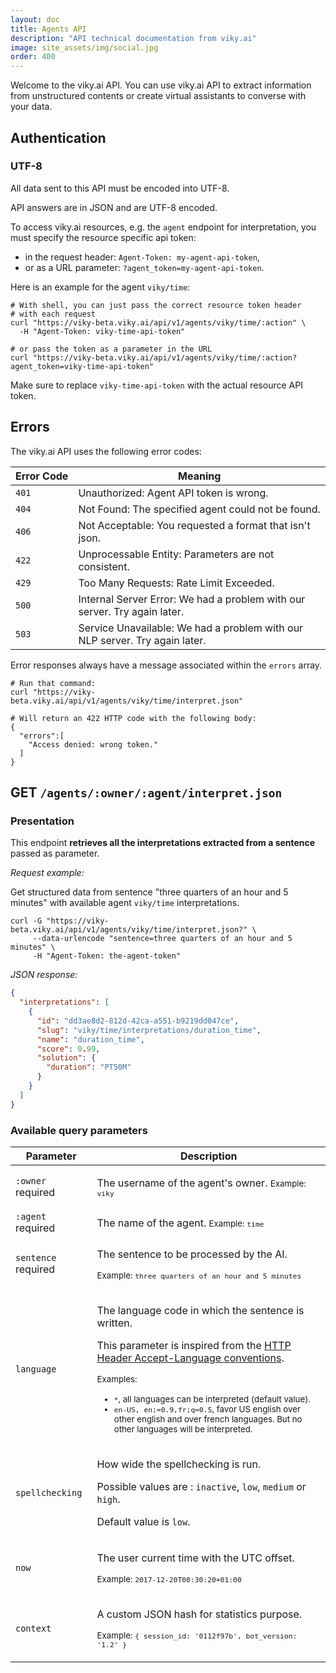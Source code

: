 ```yaml
---
layout: doc
title: Agents API
description: "API technical documentation from viky.ai"
image: site_assets/img/social.jpg
order: 400
---
```


Welcome to the viky.ai API. You can use viky.ai API to extract information from unstructured contents or create virtual assistants to converse with your data.

## Authentication

<aside class="note">
  <h3>UTF-8</h3>
  <p>
    All data sent to this API must be encoded into UTF-8.
  </p>
  <p>
    API answers are in JSON and are UTF-8 encoded.
  </p>
</aside>

To access viky.ai resources, e.g. the `agent` endpoint for interpretation, you must specify the resource specific api token:

* in the request header: `Agent-Token: my-agent-api-token`,
* or as a URL parameter: `?agent_token=my-agent-api-token`.

Here is an example for the agent `viky/time`:

```shell
# With shell, you can just pass the correct resource token header
# with each request
curl "https://viky-beta.viky.ai/api/v1/agents/viky/time/:action" \
  -H "Agent-Token: viky-time-api-token"

# or pass the token as a parameter in the URL
curl "https://viky-beta.viky.ai/api/v1/agents/viky/time/:action?agent_token=viky-time-api-token"
```

<aside class="warning">
  <p>Make sure to replace <code>viky-time-api-token</code> with the actual resource API token.</p>
</aside>

## Errors

The viky.ai API uses the following error codes:

<table>
  <thead>
    <tr>
      <th>Error&nbsp;Code</th>
      <th>Meaning</th>
    </tr>
  </thead>
  <tbody>
    <tr>
      <td><code>401</code></td>
      <td>Unauthorized: Agent API token is wrong.</td>
    </tr>
    <tr>
      <td><code>404</code></td>
      <td>Not Found: The specified agent could not be found.</td>
    </tr>
    <tr>
      <td><code>406</code></td>
      <td>Not Acceptable: You requested a format that isn't json.</td>
    </tr>
    <tr>
      <td><code>422</code></td>
      <td>Unprocessable Entity: Parameters are not consistent.</td>
    </tr>
    <tr>
      <td><code>429</code></td>
      <td>Too Many Requests: Rate Limit Exceeded.</td>
    </tr>
    <tr>
      <td><code>500</code></td>
      <td>Internal Server Error: We had a problem with our server. Try again later.</td>
    </tr>
    <tr>
      <td><code>503</code></td>
      <td>Service Unavailable: We had a problem with our NLP server. Try again later.</td>
    </tr>
  </tbody>
</table>

Error responses always have a message associated within the <code>errors</code> array.

```shell
# Run that command:
curl "https://viky-beta.viky.ai/api/v1/agents/viky/time/interpret.json"

# Will return an 422 HTTP code with the following body:
{
  "errors":[
    "Access denied: wrong token."
  ]
}
```

## <span class="tag tag--primary">GET</span>&nbsp;<code>/agents/:owner/:agent/interpret.json</code>

### Presentation

This endpoint __retrieves all the interpretations extracted from a sentence__ passed as parameter.

_Request example:_

Get structured data from sentence "three quarters of an hour and 5 minutes" with available agent `viky/time` interpretations.

```shell
curl -G "https://viky-beta.viky.ai/api/v1/agents/viky/time/interpret.json?" \
     --data-urlencode "sentence=three quarters of an hour and 5 minutes" \
     -H "Agent-Token: the-agent-token"
```

_JSON response:_

```json
{
  "interpretations": [
    {
      "id": "dd3ae8d2-812d-42ca-a551-b9219dd047ce",
      "slug": "viky/time/interpretations/duration_time",
      "name": "duration_time",
      "score": 0.99,
      "solution": {
        "duration": "PT50M"
      }
    }
  ]
}
```

### Available query parameters

<table>
  <thead>
    <tr>
      <th>Parameter</th>
      <th>Description</th>
    </tr>
  </thead>
  <tbody>
    <tr>
      <td>
        <code>:owner</code>
        <span class="tag tag--warning">required</span>
      </td>
      <td>
        <p>
          The username of the agent's owner.
          <small>Example: <code>viky</code></small>
        </p>
      </td>
    </tr>
    <tr>
      <td>
        <code>:agent</code>
        <span class="tag tag--warning">required</span>
      </td>
      <td>
        The name of the agent.
        <small>Example: <code>time</code></small>
      </td>
    </tr>
    <tr>
      <td>
        <code>sentence</code>
        <span class="tag tag--warning">required</span>
      </td>
      <td>
        <p>
          The sentence to be processed by the AI.
        </p>
        <p>
          <small>Example: <code>three quarters of an hour and 5 minutes</code></small>
        </p>
      </td>
    </tr>
    <tr>
      <td><code>language</code></td>
      <td>
        <p>
          The language code in which the sentence is written.
        </p>
        <p>
          This parameter is inspired from the <a href="https://tools.ietf.org/html/rfc7231#section-5.3.5">HTTP Header Accept-Language conventions</a>.
        </p>
        <p>
          <small>
            Examples:
            <ul>
              <li>
                <code>*</code>, all languages can be interpreted (default value).
              </li>
              <li>
                <code>en-US, en;=0.9,fr;q=0.5</code>, favor US english over other english and over french languages.
                But no other languages will be interpreted.
              </li>
            </ul>
          </small>
        </p>
      </td>
    </tr>
    <tr>
      <td><code>spellchecking</code></td>
      <td>
        <p>
          How wide the spellchecking is run.
        </p>
        <p>
          Possible values are : <code>inactive</code>, <code>low</code>, <code>medium</code> or <code>high</code>.
        </p>
        <p>
          Default value is <code>low</code>.
        </p>
      </td>
    </tr>
    <tr>
      <td><code>now</code></td>
      <td>
        <p>
          The user current time with the UTC offset.
        </p>
        <p>
          <small>Example: <code>2017-12-20T08:30:20+01:00</code></small>
        </p>
      </td>
    </tr>
    <tr>
      <td><code>context</code></td>
      <td>
        <p>
          A custom JSON hash for statistics purpose.
        </p>
        <p>
          <small>Example: <code>{ session_id: '0112f97b', bot_version: '1.2' }</code></small>
        </p>
      </td>
    </tr>
  </tbody>
</table>
